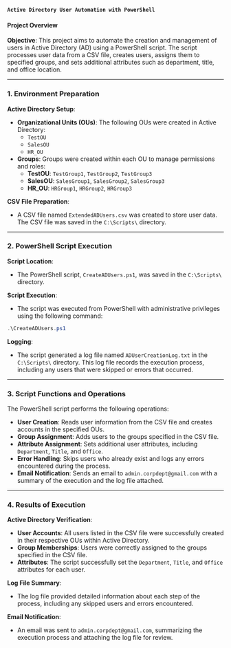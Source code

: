 **`Active Directory User Automation with PowerShell`**


#### Project Overview

**Objective**: This project aims to automate the creation and management of users in Active Directory (AD) using a PowerShell script. The script processes user data from a CSV file, creates users, assigns them to specified groups, and sets additional attributes such as department, title, and office location.

---

### 1. Environment Preparation

**Active Directory Setup**:
- **Organizational Units (OUs)**: The following OUs were created in Active Directory:
  - `TestOU`
  - `SalesOU`
  - `HR_OU`
- **Groups**: Groups were created within each OU to manage permissions and roles:
  - **TestOU**: `TestGroup1`, `TestGroup2`, `TestGroup3`
  - **SalesOU**: `SalesGroup1`, `SalesGroup2`, `SalesGroup3`
  - **HR_OU**: `HRGroup1`, `HRGroup2`, `HRGroup3`

**CSV File Preparation**:
- A CSV file named `ExtendedADUsers.csv` was created to store user data. The CSV file was saved in the `C:\Scripts\` directory.

---

### 2. PowerShell Script Execution

**Script Location**:
- The PowerShell script, `CreateADUsers.ps1`, was saved in the `C:\Scripts\` directory.

**Script Execution**:
- The script was executed from PowerShell with administrative privileges using the following command:

```powershell
.\CreateADUsers.ps1
```

**Logging**:
- The script generated a log file named `ADUserCreationLog.txt` in the `C:\Scripts\` directory. This log file records the execution process, including any users that were skipped or errors that occurred.

---

### 3. Script Functions and Operations

The PowerShell script performs the following operations:

- **User Creation**: Reads user information from the CSV file and creates accounts in the specified OUs.
- **Group Assignment**: Adds users to the groups specified in the CSV file.
- **Attribute Assignment**: Sets additional user attributes, including `Department`, `Title`, and `Office`.
- **Error Handling**: Skips users who already exist and logs any errors encountered during the process.
- **Email Notification**: Sends an email to `admin.corpdept@gmail.com` with a summary of the execution and the log file attached.

---

### 4. Results of Execution

**Active Directory Verification**:
- **User Accounts**: All users listed in the CSV file were successfully created in their respective OUs within Active Directory.
- **Group Memberships**: Users were correctly assigned to the groups specified in the CSV file.
- **Attributes**: The script successfully set the `Department`, `Title`, and `Office` attributes for each user.

**Log File Summary**:
- The log file provided detailed information about each step of the process, including any skipped users and errors encountered.

**Email Notification**:
- An email was sent to `admin.corpdept@gmail.com`, summarizing the execution process and attaching the log file for review.